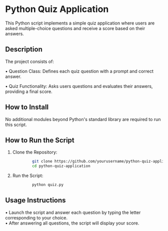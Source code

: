 # Python Quiz Application
This Python script implements a simple quiz application where users are asked multiple-choice questions and receive a score based on their answers.

## Description
The project consists of:

• Question Class: Defines each quiz question with a prompt and correct answer.

• Quiz Functionality: Asks users questions and evaluates their answers, providing a final score.

## How to Install
No additional modules beyond Python's standard library are required to run this script.

## How to Run the Script
1. Clone the Repository:
```bash
            git clone https://github.com/yourusername/python-quiz-application.git
            cd python-quiz-application
```
2. Run the Script:
```bash
            python quiz.py
```
## Usage Instructions
• Launch the script and answer each question by typing the letter corresponding to your choice.
<br>
• After answering all questions, the script will display your score.
